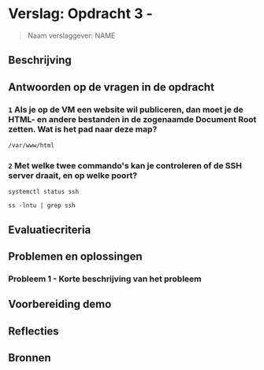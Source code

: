 # Verslag: Opdracht 3 -

> Naam verslaggever: NAME

## Beschrijving

## Antwoorden op de vragen in de opdracht

### `1` Als je op de VM een website wil publiceren, dan moet je de HTML- en andere bestanden in de zogenaamde **Document Root** zetten. Wat is het pad naar deze map?

```bash
/var/www/html
```

### `2` Met welke twee commando's kan je controleren of de SSH server draait, en op welke poort?

```
systemctl status ssh
```

```
ss -lntu | grep ssh
```

## Evaluatiecriteria

## Problemen en oplossingen

### Probleem 1 - Korte beschrijving van het probleem

## Voorbereiding demo

## Reflecties

## Bronnen
